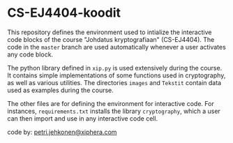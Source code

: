 # CS-EJ4404-koodit

This repository defines the environment used to intialize the interactive code blocks of the course "Johdatus kryptografiaan" (CS-EJ4404). The code in the `master` branch are used automatically whenever a user activates any code block.

The python library defined in `xip.py` is used extensively during the course. It contains simple implementations of some functions used in cryptography, as well as various utilities. The directories `images` and `Tekstit` contain data used as examples during the course.

The other files are for defining the environment for interactive code. For instances, `requirements.txt` installs the library `cryptography`, which a user can then import and use in any interactive code cell.

code by: petri.jehkonen@xiphera.com

